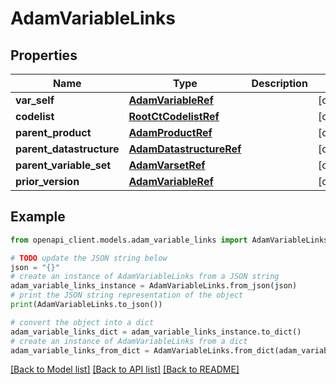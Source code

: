 # AdamVariableLinks


## Properties

Name | Type | Description | Notes
------------ | ------------- | ------------- | -------------
**var_self** | [**AdamVariableRef**](AdamVariableRef.md) |  | [optional] 
**codelist** | [**RootCtCodelistRef**](RootCtCodelistRef.md) |  | [optional] 
**parent_product** | [**AdamProductRef**](AdamProductRef.md) |  | [optional] 
**parent_datastructure** | [**AdamDatastructureRef**](AdamDatastructureRef.md) |  | [optional] 
**parent_variable_set** | [**AdamVarsetRef**](AdamVarsetRef.md) |  | [optional] 
**prior_version** | [**AdamVariableRef**](AdamVariableRef.md) |  | [optional] 

## Example

```python
from openapi_client.models.adam_variable_links import AdamVariableLinks

# TODO update the JSON string below
json = "{}"
# create an instance of AdamVariableLinks from a JSON string
adam_variable_links_instance = AdamVariableLinks.from_json(json)
# print the JSON string representation of the object
print(AdamVariableLinks.to_json())

# convert the object into a dict
adam_variable_links_dict = adam_variable_links_instance.to_dict()
# create an instance of AdamVariableLinks from a dict
adam_variable_links_from_dict = AdamVariableLinks.from_dict(adam_variable_links_dict)
```
[[Back to Model list]](../README.md#documentation-for-models) [[Back to API list]](../README.md#documentation-for-api-endpoints) [[Back to README]](../README.md)



